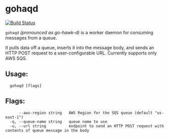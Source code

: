 # gohaqd

[![Build Status](https://travis-ci.org/ApsOps/gohaqd.svg?branch=master)](https://travis-ci.org/ApsOps/gohaqd)

`gohaqd` _(pronounced as go-hawk-d)_ is a worker daemon for consuming messages from a queue.

It pulls data off a queue, inserts it into the message body, and sends an HTTP POST request to a user-configurable URL. Currently supports only AWS SQS.

## Usage:
```
  gohaqd [flags]
```
## Flags:
```
      --aws-region string   AWS Region for the SQS queue (default "us-east-1")
  -q, --queue-name string   queue name to use
  -u, --url string          endpoint to send an HTTP POST request with contents of queue message in the body
```
